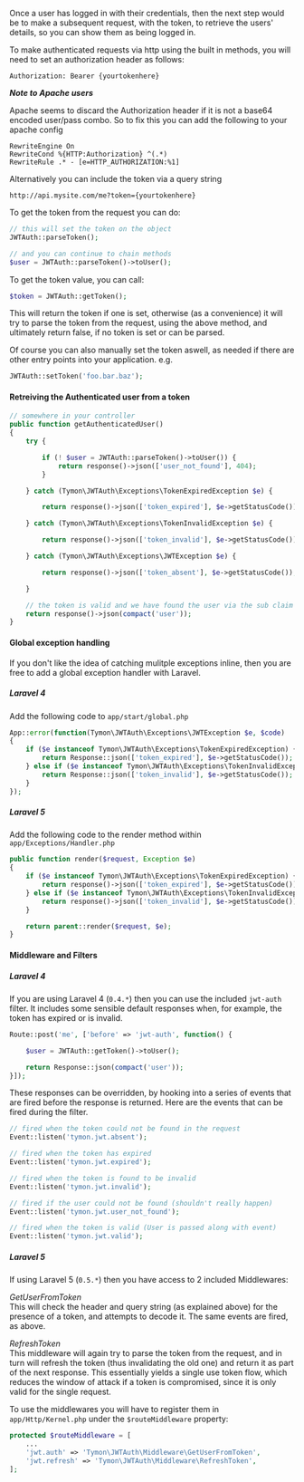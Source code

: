 Once a user has logged in with their credentials, then the next step would be to make a subsequent request, with the token, to retrieve the users' details, so you can show them as being logged in.

To make authenticated requests via http using the built in methods, you will need to set an authorization header as follows:

```
Authorization: Bearer {yourtokenhere}
```

**_Note to Apache users_**

Apache seems to discard the Authorization header if it is not a base64 encoded user/pass combo.
So to fix this you can add the following to your apache config

```
RewriteEngine On
RewriteCond %{HTTP:Authorization} ^(.*)
RewriteRule .* - [e=HTTP_AUTHORIZATION:%1]
```

Alternatively you can include the token via a query string

```
http://api.mysite.com/me?token={yourtokenhere}
```
To get the token from the request you can do:

```php
// this will set the token on the object
JWTAuth::parseToken();

// and you can continue to chain methods
$user = JWTAuth::parseToken()->toUser();
```

To get the token value, you can call:

```php
$token = JWTAuth::getToken();
```
This will return the token if one is set, otherwise (as a convenience)
it will try to parse the token from the request, using the above method,
and ultimately return false, if no token is set or can be parsed.

Of course you can also manually set the token aswell, as needed if there are other entry points into your application. e.g.

```php
JWTAuth::setToken('foo.bar.baz');
```

#### Retreiving the Authenticated user from a token

```php
// somewhere in your controller
public function getAuthenticatedUser()
{
	try {

		if (! $user = JWTAuth::parseToken()->toUser()) {
			return response()->json(['user_not_found'], 404);
		}

	} catch (Tymon\JWTAuth\Exceptions\TokenExpiredException $e) {

		return response()->json(['token_expired'], $e->getStatusCode());

	} catch (Tymon\JWTAuth\Exceptions\TokenInvalidException $e) {

		return response()->json(['token_invalid'], $e->getStatusCode());

	} catch (Tymon\JWTAuth\Exceptions\JWTException $e) {

		return response()->json(['token_absent'], $e->getStatusCode());

	}

	// the token is valid and we have found the user via the sub claim
	return response()->json(compact('user'));
}
```

#### Global exception handling

If you don't like the idea of catching mulitple exceptions inline,
then you are free to add a global exception handler with Laravel.

##### Laravel 4

Add the following code to `app/start/global.php`

```php
App::error(function(Tymon\JWTAuth\Exceptions\JWTException $e, $code)
{
	if ($e instanceof Tymon\JWTAuth\Exceptions\TokenExpiredException) {
		return Response::json(['token_expired'], $e->getStatusCode());
	} else if ($e instanceof Tymon\JWTAuth\Exceptions\TokenInvalidException) {
		return Response::json(['token_invalid'], $e->getStatusCode());
	}
});
```

##### Laravel 5

Add the following code to the render method within `app/Exceptions/Handler.php`

```php
public function render($request, Exception $e)
{
	if ($e instanceof Tymon\JWTAuth\Exceptions\TokenExpiredException) {
		return response()->json(['token_expired'], $e->getStatusCode());
	} else if ($e instanceof Tymon\JWTAuth\Exceptions\TokenInvalidException) {
		return response()->json(['token_invalid'], $e->getStatusCode());
	}

	return parent::render($request, $e);
}
```

#### Middleware and Filters

##### Laravel 4

If you are using Laravel 4 (`0.4.*`) then you can use the included `jwt-auth` filter.
It includes some sensible default responses when, for example, the token has expired or is invalid.

```php
Route::post('me', ['before' => 'jwt-auth', function() {

    $user = JWTAuth::getToken()->toUser();

    return Response::json(compact('user'));
}]);
```

These responses can be overridden, by hooking into a series of events that are fired before the response is returned. Here are the events that can be fired during the filter.

```php
// fired when the token could not be found in the request
Event::listen('tymon.jwt.absent');

// fired when the token has expired
Event::listen('tymon.jwt.expired');

// fired when the token is found to be invalid
Event::listen('tymon.jwt.invalid');

// fired if the user could not be found (shouldn't really happen)
Event::listen('tymon.jwt.user_not_found');

// fired when the token is valid (User is passed along with event)
Event::listen('tymon.jwt.valid');
```

##### Laravel 5

If using Laravel 5 (`0.5.*`) then you have access to 2 included Middlewares:

_GetUserFromToken_<br>
This will check the header and query string (as explained above) for the presence of a token, and attempts to decode it. The same events are fired, as above.

_RefreshToken_<br>
This middleware will again try to parse the token from the request, and in turn will refresh the token (thus invalidating the old one) and return it as part of the next response. This essentially yields a single use token flow, which reduces the window of attack if a token is compromised, since it is only valid for the single request.

To use the middlewares you will have to register them in `app/Http/Kernel.php` under the `$routeMiddleware` property:

```php
protected $routeMiddleware = [
	...
	'jwt.auth' => 'Tymon\JWTAuth\Middleware\GetUserFromToken',
	'jwt.refresh' => 'Tymon\JWTAuth\Middleware\RefreshToken',
];
```